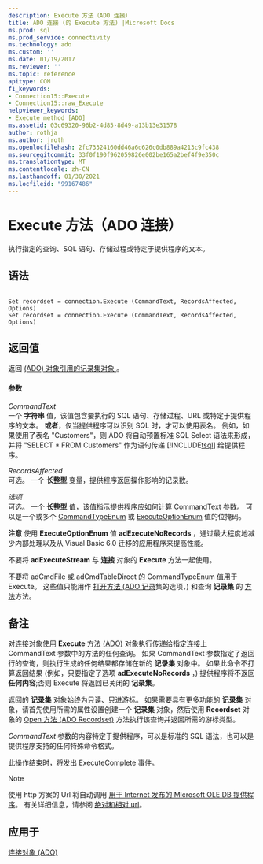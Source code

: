 ```yaml
---
description: Execute 方法（ADO 连接）
title: ADO 连接 (的 Execute 方法) |Microsoft Docs
ms.prod: sql
ms.prod_service: connectivity
ms.technology: ado
ms.custom: ''
ms.date: 01/19/2017
ms.reviewer: ''
ms.topic: reference
apitype: COM
f1_keywords:
- Connection15::Execute
- Connection15::raw_Execute
helpviewer_keywords:
- Execute method [ADO]
ms.assetid: 03c69320-96b2-4d85-8d49-a13b13e31578
author: rothja
ms.author: jroth
ms.openlocfilehash: 2fc73324160dd46a6d626c0db889a4213c9fc438
ms.sourcegitcommit: 33f0f190f962059826e002be165a2bef4f9e350c
ms.translationtype: MT
ms.contentlocale: zh-CN
ms.lasthandoff: 01/30/2021
ms.locfileid: "99167486"
---
```

# <a name="execute-method-ado-connection"></a>Execute 方法（ADO 连接）
执行指定的查询、SQL 语句、存储过程或特定于提供程序的文本。  
  
## <a name="syntax"></a>语法  
  
```  
  
Set recordset = connection.Execute (CommandText, RecordsAffected, Options)  
Set recordset = connection.Execute (CommandText, RecordsAffected, Options)  
```  
  
## <a name="return-value"></a>返回值  
 返回 [ (ADO) 对象引用的记录集对象 ](../../../ado/reference/ado-api/recordset-object-ado.md) 。  
  
#### <a name="parameters"></a>参数  
 *CommandText*  
 一个 **字符串** 值，该值包含要执行的 SQL 语句、存储过程、URL 或特定于提供程序的文本。 **或者**，仅当提供程序可以识别 SQL 时，才可以使用表名。 例如，如果使用了表名 "Customers"，则 ADO 将自动预置标准 SQL Select 语法来形成，并将 "SELECT * FROM Customers" 作为语句传递 [!INCLUDE[tsql](../../../includes/tsql-md.md)] 给提供程序。  
  
 *RecordsAffected*  
 可选。 一个 **长整型** 变量，提供程序返回操作影响的记录数。  
  
 *选项*  
 可选。 一个 **长整型** 值，该值指示提供程序应如何计算 CommandText 参数。 可以是一个或多个 [CommandTypeEnum](../../../ado/reference/ado-api/commandtypeenum.md) 或 [ExecuteOptionEnum](../../../ado/reference/ado-api/executeoptionenum.md) 值的位掩码。  
  
 **注意** 使用 **ExecuteOptionEnum** 值 **adExecuteNoRecords** ，通过最大程度地减少内部处理以及从 Visual Basic 6.0 迁移的应用程序来提高性能。  
  
 不要将 **adExecuteStream** 与 **连接** 对象的 **Execute** 方法一起使用。  
  
 不要将 adCmdFile 或 adCmdTableDirect 的 CommandTypeEnum 值用于 Execute。 这些值只能用作 [打开方法 (ADO 记录](../../../ado/reference/ado-api/open-method-ado-recordset.md)集的选项，) 和查询 **记录集** 的 [方法](../../../ado/reference/ado-api/requery-method.md)方法。  
  
## <a name="remarks"></a>备注  
 对连接对象使用 **Execute** 方法 [ (ADO)](../../../ado/reference/ado-api/connection-object-ado.md) 对象执行传递给指定连接上 CommandText 参数中的方法的任何查询。 如果 CommandText 参数指定了返回行的查询，则执行生成的任何结果都存储在新的 **记录集** 对象中。 如果此命令不打算返回结果 (例如，只要指定了选项 **adExecuteNoRecords** ，) 提供程序将不返回 **任何内容**;否则 Execute 将返回已关闭的 **记录集**。  
  
 返回的 **记录集** 对象始终为只读、只进游标。 如果需要具有更多功能的 **记录集** 对象，请首先使用所需的属性设置创建一个 **记录集** 对象，然后使用 **Recordset** 对象的 [Open 方法 (ADO Recordset)](../../../ado/reference/ado-api/open-method-ado-recordset.md) 方法执行该查询并返回所需的游标类型。  
  
 *CommandText* 参数的内容特定于提供程序，可以是标准的 SQL 语法，也可以是提供程序支持的任何特殊命令格式。  
  
 此操作结束时，将发出 ExecuteComplete 事件。  
  
> [!NOTE]
>  使用 http 方案的 Url 将自动调用 [用于 Internet 发布的 Microsoft OLE DB 提供程序](../../../ado/guide/appendixes/microsoft-ole-db-provider-for-internet-publishing.md)。 有关详细信息，请参阅 [绝对和相对 url](../../../ado/guide/data/absolute-and-relative-urls.md)。  
  
## <a name="applies-to"></a>应用于  
 [连接对象 (ADO)](../../../ado/reference/ado-api/connection-object-ado.md)
